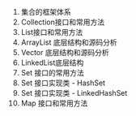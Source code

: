 1. 集合的框架体系
2. Collection接口和常用方法
3. List接口和常用方法
4. ArrayList 底层结构和源码分析
5. Vector 底层结构和源码分析
6. LinkedList底层结构
7. Set 接口的常用方法
8. Set 接口实现类 - HashSet
9. Set 接口实现类 - LinkedHashSet
10. Map 接口和常用方法